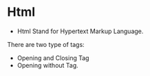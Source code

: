 # Html
- Html Stand for Hypertext Markup Language.

There are two type of tags:
- Opening and Closing Tag
- Opening without Tag.
